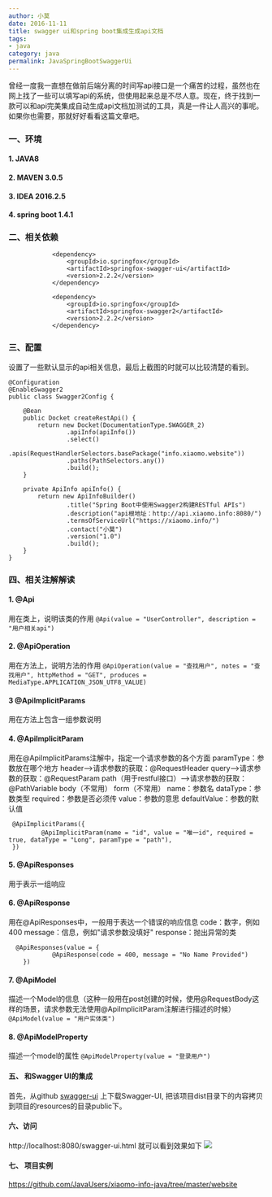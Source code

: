 ```yaml
---
author: 小莫
date: 2016-11-11
title: swagger ui和spring boot集成生成api文档
tags: 
- java
category: java
permalink: JavaSpringBootSwaggerUi
---
```

曾经一度我一直想在做前后端分离的时间写api接口是一个痛苦的过程，虽然也在网上找了一些可以填写api的系统，但使用起来总是不尽人意。现在，终于找到一款可以和api完美集成自动生成api文档加测试的工具，真是一件让人高兴的事呢。如果你也需要，那就好好看看这篇文章吧。
<!-- more -->

### 一、环境
#### 1. JAVA8
#### 2. MAVEN 3.0.5
#### 3. IDEA 2016.2.5
#### 4. spring boot 1.4.1

### 二、相关依赖

```
            <dependency>
                <groupId>io.springfox</groupId>
                <artifactId>springfox-swagger-ui</artifactId>
                <version>2.2.2</version>
            </dependency>

            <dependency>
                <groupId>io.springfox</groupId>
                <artifactId>springfox-swagger2</artifactId>
                <version>2.2.2</version>
            </dependency>
```

### 三、配置
设置了一些默认显示的api相关信息，最后上截图的时就可以比较清楚的看到。

```
@Configuration
@EnableSwagger2
public class Swagger2Config {

    @Bean
    public Docket createRestApi() {
        return new Docket(DocumentationType.SWAGGER_2)
                .apiInfo(apiInfo())
                .select()
                .apis(RequestHandlerSelectors.basePackage("info.xiaomo.website"))
                .paths(PathSelectors.any())
                .build();
    }

    private ApiInfo apiInfo() {
        return new ApiInfoBuilder()
                .title("Spring Boot中使用Swagger2构建RESTful APIs")
                .description("api根地址：http://api.xiaomo.info:8080/")
                .termsOfServiceUrl("https://xiaomo.info/")
                .contact("小莫")
                .version("1.0")
                .build();
    }
}

```

### 四、相关注解解读

#### 1. @Api
用在类上，说明该类的作用
`@Api(value = "UserController", description = "用户相关api")`
#### 2. @ApiOperation
用在方法上，说明方法的作用
`@ApiOperation(value = "查找用户", notes = "查找用户", httpMethod = "GET", produces = MediaType.APPLICATION_JSON_UTF8_VALUE)`
#### 3 @ApiImplicitParams
用在方法上包含一组参数说明
#### 4. @ApiImplicitParam
用在@ApiImplicitParams注解中，指定一个请求参数的各个方面
     paramType：参数放在哪个地方
     header-->请求参数的获取：@RequestHeader
     query-->请求参数的获取：@RequestParam
     path（用于restful接口）-->请求参数的获取：@PathVariable
     body（不常用）
     form（不常用）
     name：参数名
     dataType：参数类型
     required：参数是否必须传
     value：参数的意思
     defaultValue：参数的默认值

```
 @ApiImplicitParams({
         @ApiImplicitParam(name = "id", value = "唯一id", required = true, dataType = "Long", paramType = "path"),
 })
```

#### 5. @ApiResponses
用于表示一组响应
#### 6. @ApiResponse
用在@ApiResponses中，一般用于表达一个错误的响应信息
     code：数字，例如400
     message：信息，例如"请求参数没填好"
     response：抛出异常的类
     
```
  @ApiResponses(value = {  
            @ApiResponse(code = 400, message = "No Name Provided")  
    }) 
```
     
#### 7. @ApiModel
 描述一个Model的信息（这种一般用在post创建的时候，使用@RequestBody这样的场景，请求参数无法使用@ApiImplicitParam注解进行描述的时候）
 `@ApiModel(value = "用户实体类")`
#### 8. @ApiModelProperty
描述一个model的属性
`@ApiModelProperty(value = "登录用户")`

#### 五、 和Swagger UI的集成 
首先，从github [swagger-ui](https://github.com/swagger-api/swagger-ui) 上下载Swagger-UI, 把该项目dist目录下的内容拷贝到项目的resources的目录public下。

#### 六、访问
http://localhost:8080/swagger-ui.html 就可以看到效果如下
![](https://image.xiaomo.info/swagger/swagger.png)

#### 七、 项目实例
https://github.com/JavaUsers/xiaomo-info-java/tree/master/website



